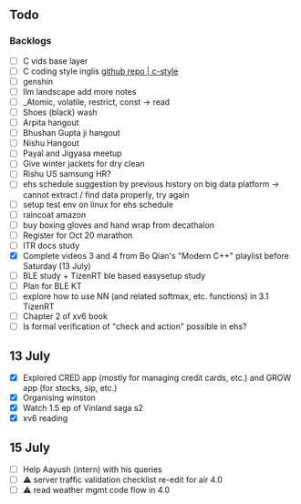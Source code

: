## Todo

### Backlogs

- [ ] C vids base layer
- [ ] C coding style inglis [github repo | c-style](https://github.com/mcinglis/c-style)
- [ ] genshin
- [ ] llm landscape add more notes
- [ ] _Atomic, volatile, restrict, const -> read
- [ ] Shoes (black) wash
- [ ] Arpita hangout
- [ ] Bhushan Gupta ji hangout
- [ ] Nishu Hangout
- [ ] Payal and Jigyasa meetup
- [ ] Give winter jackets for dry clean
- [ ] Rishu US samsung HR?
- [ ] ehs schedule suggestion by previous history on big data platform -> cannot extract / find data properly, try again
- [ ] setup test env on linux for ehs schedule
- [ ] raincoat amazon
- [ ] buy boxing gloves and hand wrap from decathalon
- [ ] Register for Oct 20 marathon
- [ ] ITR docs study
- [x] Complete videos 3 and 4 from Bo Qian's "Modern C++" playlist before Saturday (13 July)
- [ ] BLE study + TizenRT ble based easysetup study
- [ ] Plan for BLE KT
- [ ] explore how to use NN (and related softmax, etc. functions) in 3.1 TizenRT
- [ ] Chapter 2 of xv6 book
- [ ] Is formal verification of "check and action" possible in ehs?

## 13 July

- [x] Explored CRED app (mostly for managing credit cards, etc.) and GROW app (for stocks, sip, etc.)
- [x] Organising winston
- [x] Watch 1.5 ep of Vinland saga s2
- [x] xv6 reading

## 15 July

- [ ] Help Aayush (intern) with his queries
- [ ] :warning: server traffic validation checklist re-edit for air 4.0
- [ ] :warning: read weather mgmt code flow in 4.0
